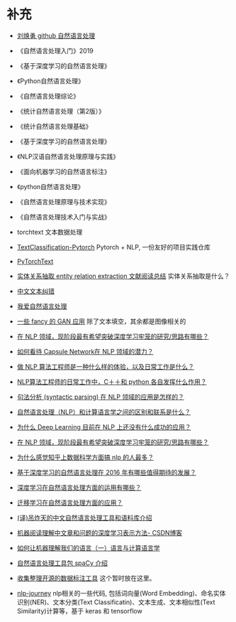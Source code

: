 # 补充


- [刘焕勇 github 自然语言处理](https://liuhuanyong.github.io/)


- 《自然语言处理入门》2019
- 《基于深度学习的自然语言处理》
- 《Python自然语言处理》
- 《自然语言处理综论》
- 《统计自然语言处理（第2版）》
- 《统计自然语言处理基础》




- 《基于深度学习的自然语言处理》
- 《NLP汉语自然语言处理原理与实践》
- 《面向机器学习的自然语言标注》
- 《python自然语言处理》
- 《自然语言处理原理与技术实现》
- 《自然语言处理技术入门与实战》



- torchtext 文本数据处理


- [TextClassification-Pytorch](https://github.com/songyingxin/TextClassification-Pytorch) Pytorch + NLP, 一份友好的项目实践仓库
- [PyTorchText](https://github.com/chenyuntc/PyTorchText)

- [实体关系抽取 entity relation extraction 文献阅读总结](https://www.cnblogs.com/theodoric008/p/7874373.html) 实体关系抽取是什么？


- [中文文本纠错](https://zhuanlan.zhihu.com/p/40806718)

- [我爱自然语言处理](http://www.52nlp.cn/)

- [一些 fancy 的 GAN 应用](https://zhuanlan.zhihu.com/p/39530883) 除了文本填空，其余都是图像相关的
- [在 NLP 领域，现阶段最有希望突破深度学习牢笼的研究/思路有哪些？](https://www.zhihu.com/question/265118704)
- [如何看待 Capsule Network在 NLP 领域的潜力？](https://www.zhihu.com/question/268072443)
- [做 NLP 算法工程师是一种什么样的体验，以及日常工作是什么？](https://www.zhihu.com/question/264026224)
- [NLP算法工程师的日常工作中，C＋＋和 python 各自发挥什么作用？](https://www.zhihu.com/question/277164571)

- [句法分析 (syntactic parsing) 在 NLP 领域的应用是怎样的？](https://www.zhihu.com/question/39034550)
- [自然语言处理（NLP）和计算语言学之间的区别和联系是什么？](https://www.zhihu.com/question/25358316)
- [为什么 Deep Learning 目前在 NLP 上还没有什么成功的应用？](https://www.zhihu.com/question/20981008)
- [在 NLP 领域，现阶段最有希望突破深度学习牢笼的研究/思路有哪些？](https://www.zhihu.com/question/265118704)
- [为什么感觉知乎上数据科学方面搞 nlp 的人最多？](https://www.zhihu.com/question/32262590)
- [基于深度学习的自然语言处理在 2016 年有哪些值得期待的发展？](https://www.zhihu.com/question/40489869)
- [深度学习在自然语言处理方面的运用有哪些？](https://www.zhihu.com/question/40873677)
- [迁移学习在自然语言处理方面的应用？](https://www.zhihu.com/question/68346846)


- [(译)吊炸天的中文自然语言处理工具和语料库介绍](http://mlln.cn/2018/06/02/[%E8%BD%AC]%E5%90%8A%E7%82%B8%E5%A4%A9%E7%9A%84%E4%B8%AD%E6%96%87%E8%87%AA%E7%84%B6%E8%AF%AD%E8%A8%80%E5%A4%84%E7%90%86%E5%B7%A5%E5%85%B7%E5%92%8C%E8%AF%AD%E6%96%99%E5%BA%93%E4%BB%8B%E7%BB%8D/)

- [机器阅读理解中文章和问题的深度学习表示方法- CSDN博客](https://blog.csdn.net/malefactor/article/details/52599733)

- [如何让机器理解我们的语言（一）语言与计算语言学](https://reginald1787.github.io/2015/09/04/nlp-1/)



- [自然语言处理工具包 spaCy 介绍](http://www.52nlp.cn/tag/%E8%AF%8D%E6%80%A7%E6%A0%87%E6%B3%A8)
- [收集整理开源的数据标注工具](https://github.com/mingx9527/Data_Label_Tools) 这个暂时放在这里。



- [nlp-journey](https://github.com/msgi/nlp-journey) nlp相关的一些代码, 包括词向量(Word Embedding)、命名实体识别(NER)、文本分类(Text Classificatin)、文本生成、文本相似性(Text Similarity)计算等，基于 keras 和 tensorflow



